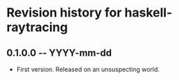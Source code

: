 # Revision history for haskell-raytracing

## 0.1.0.0 -- YYYY-mm-dd

* First version. Released on an unsuspecting world.
